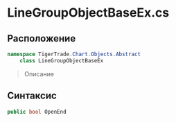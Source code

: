 
# LineGroupObjectBaseEx.cs
## Расположение
```csharp
namespace TigerTrade.Chart.Objects.Abstract  
    class LineGroupObjectBaseEx
```

> Описание

## Синтаксис
```csharp
public bool OpenEnd
```
